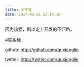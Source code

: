 ```yaml
---
title: 关于我
date: 2017-01-26 23:14:10
---
```


因为热爱，所以走上开发的不归路。

#联系我

github: 	<http://github.com/quxionglie>

twitter: 	<http://twitter.com/quxionglie>